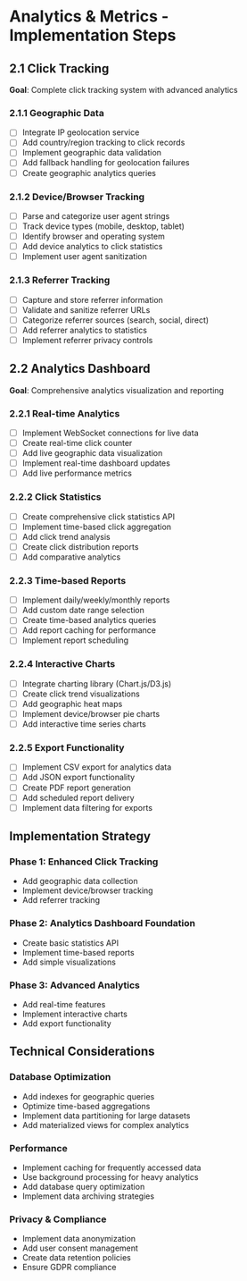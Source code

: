 # Analytics & Metrics - Implementation Steps

## 2.1 Click Tracking
**Goal**: Complete click tracking system with advanced analytics

### 2.1.1 Geographic Data
- [ ] Integrate IP geolocation service
- [ ] Add country/region tracking to click records
- [ ] Implement geographic data validation
- [ ] Add fallback handling for geolocation failures
- [ ] Create geographic analytics queries

### 2.1.2 Device/Browser Tracking
- [ ] Parse and categorize user agent strings
- [ ] Track device types (mobile, desktop, tablet)
- [ ] Identify browser and operating system
- [ ] Add device analytics to click statistics
- [ ] Implement user agent sanitization

### 2.1.3 Referrer Tracking
- [ ] Capture and store referrer information
- [ ] Validate and sanitize referrer URLs
- [ ] Categorize referrer sources (search, social, direct)
- [ ] Add referrer analytics to statistics
- [ ] Implement referrer privacy controls

## 2.2 Analytics Dashboard
**Goal**: Comprehensive analytics visualization and reporting

### 2.2.1 Real-time Analytics
- [ ] Implement WebSocket connections for live data
- [ ] Create real-time click counter
- [ ] Add live geographic data visualization
- [ ] Implement real-time dashboard updates
- [ ] Add live performance metrics

### 2.2.2 Click Statistics
- [ ] Create comprehensive click statistics API
- [ ] Implement time-based click aggregation
- [ ] Add click trend analysis
- [ ] Create click distribution reports
- [ ] Add comparative analytics

### 2.2.3 Time-based Reports
- [ ] Implement daily/weekly/monthly reports
- [ ] Add custom date range selection
- [ ] Create time-based analytics queries
- [ ] Add report caching for performance
- [ ] Implement report scheduling

### 2.2.4 Interactive Charts
- [ ] Integrate charting library (Chart.js/D3.js)
- [ ] Create click trend visualizations
- [ ] Add geographic heat maps
- [ ] Implement device/browser pie charts
- [ ] Add interactive time series charts

### 2.2.5 Export Functionality
- [ ] Implement CSV export for analytics data
- [ ] Add JSON export functionality
- [ ] Create PDF report generation
- [ ] Add scheduled report delivery
- [ ] Implement data filtering for exports

## Implementation Strategy

### Phase 1: Enhanced Click Tracking
- Add geographic data collection
- Implement device/browser tracking
- Add referrer tracking

### Phase 2: Analytics Dashboard Foundation
- Create basic statistics API
- Implement time-based reports
- Add simple visualizations

### Phase 3: Advanced Analytics
- Add real-time features
- Implement interactive charts
- Add export functionality

## Technical Considerations

### Database Optimization
- Add indexes for geographic queries
- Optimize time-based aggregations
- Implement data partitioning for large datasets
- Add materialized views for complex analytics

### Performance
- Implement caching for frequently accessed data
- Use background processing for heavy analytics
- Add database query optimization
- Implement data archiving strategies

### Privacy & Compliance
- Implement data anonymization
- Add user consent management
- Create data retention policies
- Ensure GDPR compliance

